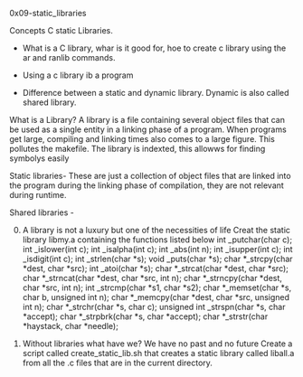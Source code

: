 0x09-static_libraries

Concepts 
C static Libraries.
* What is a C library, whar is it good for, hoe to create c library using the ar and ranlib commands. 

* Using a c library ib a program 

* Difference between a static and dynamic library. Dynamic is also called shared library.

What is a Library? A library is a file containing several object files that can be used as a single entity in a linking phase of a program. When programs get large, compiling and linking times also comes to a large figure. This pollutes the makefile. 
The library is indexted, this allowws for finding symbolys easily 

Static libraries- These are just a collection of object files that are linked into the program during the linking phase of compilation, they are not relevant during runtime.

Shared libraries -

0. A library is not a luxury but one of the necessities of life
    Creat the static library libmy.a containing the functions listed below 
int _putchar(char c);
int _islower(int c);
int _isalpha(int c);
int _abs(int n);
int _isupper(int c);
int _isdigit(int c);
int _strlen(char *s);
void _puts(char *s);
char *_strcpy(char *dest, char *src);
int _atoi(char *s);
char *_strcat(char *dest, char *src);
char *_strncat(char *dest, char *src, int n);
char *_strncpy(char *dest, char *src, int n);
int _strcmp(char *s1, char *s2);
char *_memset(char *s, char b, unsigned int n);
char *_memcpy(char *dest, char *src, unsigned int n);
char *_strchr(char *s, char c);
unsigned int _strspn(char *s, char *accept);
char *_strpbrk(char *s, char *accept);
char *_strstr(char *haystack, char *needle);

1. Without libraries what have we? We have no past and no future
   Create a script called create_static_lib.sh that creates a static library called liball.a from all the .c files that are in the current directory.
